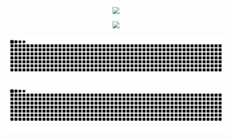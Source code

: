 
<p align="center">
  <img src="https://capsule-render.vercel.app/api?text=Hey%20Everyone!&animation=fadeIn&type=venom&color=timeGradient&height=100&stroke=3B241F&fontColor=EFD8F0&strokeWidth=0.5" />
</p>

<p align="center">
  <img src="https://capsule-render.vercel.app/api?text=Have%20A%20Great%20Day!!&animation=twinkling&type=waving&color=timeGradient&height=100&section=footer&stroke=522318&strokeWidth=0.5&fontSize=50" />
</p>

![Snake animation](https://raw.githubusercontent.com/Jai-Keshav-Sharma/Jai-Keshav-Sharma/output/github-contribution-grid-snake.svg#gh-light-mode-only)
![Snake animation](https://raw.githubusercontent.com/Jai-Keshav-Sharma/Jai-Keshav-Sharma/output/github-contribution-grid-snake-dark.svg#gh-dark-mode-only)


